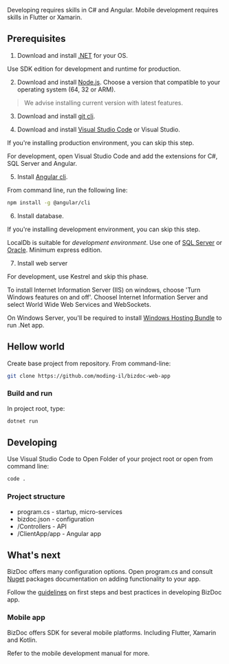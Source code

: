 Developing requires skills in C# and Angular. Mobile development requires skills in Flutter or Xamarin. 

## Prerequisites

1. Download and install [.NET](https://dotnet.microsoft.com/en-us/download) for your OS.

Use SDK edition for development and runtime for production.

2. Download and install [Node.js](https://nodejs.org/en/download/).
Choose a version that compatible to your operating system  (64, 32 or ARM).

> We advise installing current version with latest features.

3. Download and install [git cli](https://git-scm.com/downloads).

4. Download and install [Visual Studio Code](https://code.visualstudio.com/download) or Visual Studio.

If you're installing production environment, you can skip this step.

For development, open Visual Studio Code and add the extensions for C#, SQL Server and Angular.

5. Install [Angular cli](https://angular.io/cli).

From command line, run the following line:

```bash
npm install -g @angular/cli
```

6. Install database.

If you're installing development environment, you can skip this step.

LocalDb is suitable for *development environment*. Use one of [SQL Server](https://www.microsoft.com/en-us/sql-server/sql-server-downloads) or [Oracle](.).
Minimum express edition.

7. Install web server

For development, use Kestrel and skip this phase.

To install Internet Information Server (IIS) on windows, choose 'Turn Windows features on and off'. Choosel Internet Information Server and select World Wide Web Services and WebSockets. 

On Windows Server, you'll be required to install [Windows Hosting Bundle](https://dotnet.microsoft.com/en-us/download/dotnet/thank-you/runtime-aspnetcore-6.0.6-windows-hosting-bundle-installer) to run .Net app.

## Hellow world

Create base project from repository. From command-line:

```bash
git clone https://github.com/moding-il/bizdoc-web-app
```

### Build and run

In project root, type:

```bash
dotnet run
```

## Developing

Use Visual Studio Code to Open Folder of your project root or open from command line:

```bash
code .
```

### Project structure

* program.cs - startup, micro-services
* bizdoc.json - configuration
* /Controllers - API
* /ClientApp/app - Angular app

## What's next

BizDoc offers many configuration options. Open program.cs and consult [Nuget](https://www.nuget.org/packages?q=bizdoc) packages documentation on adding functionality to your app.

Follow the [guidelines](./guidelines.md) on first steps and best practices in developing BizDoc app.

### Mobile app

BizDoc offers SDK for several mobile platforms. Including Flutter, Xamarin and Kotlin.

Refer to the mobile development manual for more.
